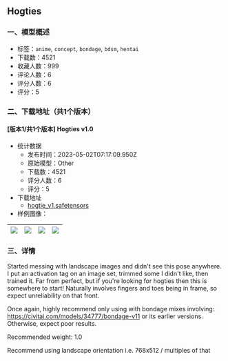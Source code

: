 ## Hogties
### 一、模型概述

- 标签：`anime`, `concept`, `bondage`, `bdsm`, `hentai`
- 下载数：4521
- 收藏人数：999
- 评论人数：6
- 评分人数：6
- 评分：5

### 二、下载地址（共1个版本）

#### [版本1/共1个版本] Hogties v1.0

- 统计数据
  - 发布时间：2023-05-02T07:17:09.950Z
  - 原始模型：Other
  - 下载数：4521
  - 评分人数：6
  - 评分：5
- 下载地址
  - [hogtie_v1.safetensors](https://civitai.com/api/download/models/60364)
- 样例图像：

| <img src="https://image.civitai.com/xG1nkqKTMzGDvpLrqFT7WA/901d6b32-da3c-429f-a789-d2ea1d5cc700/width=450/659480.jpeg" /> | <img src="https://image.civitai.com/xG1nkqKTMzGDvpLrqFT7WA/2e4634e5-a840-4553-7a78-abe5470f4300/width=450/659483.jpeg" /> | <img src="https://image.civitai.com/xG1nkqKTMzGDvpLrqFT7WA/4177f953-ad31-47bf-1eac-a5ca73f28300/width=450/659487.jpeg" /> | <img src="https://image.civitai.com/xG1nkqKTMzGDvpLrqFT7WA/29ba9fb7-aea5-49fe-72a8-ae154e81e600/width=450/659497.jpeg" /> |
| ---- | ---- | ---- | ---- |


### 三、详情
<p>Started messing with landscape images and didn't see this pose anywhere. I put an activation tag on an image set, trimmed some I didn't like, then trained it. Far from perfect, but if you're looking for hogties then this is somewhere to start! Naturally involves fingers and toes being in frame, so expect unreliability on that front. </p><p>Once again, highly recommend only using with bondage mixes involving: <a target="_blank" rel="ugc" href="https://civitai.com/models/34777/bondage-v11">https://civitai.com/models/34777/bondage-v11</a> or its earlier versions. Otherwise, expect poor results.</p><p>Recommended weight: 1.0</p><p>Recommend using landscape orientation i.e. 768x512 / multiples of that</p>